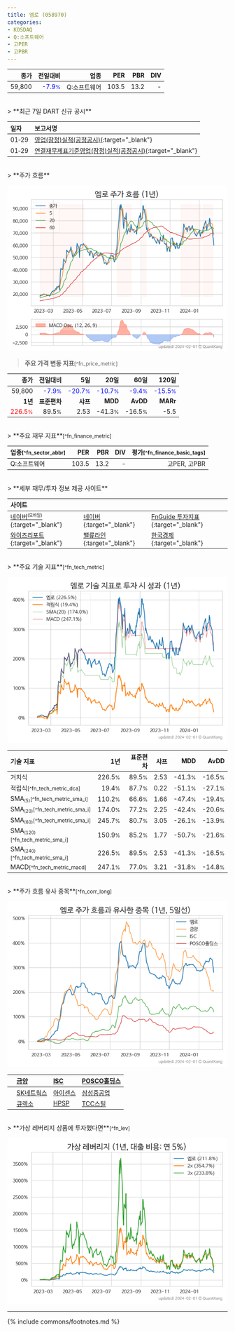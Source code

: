 ```yaml
---
title: 엠로 (058970)
categories:
- KOSDAQ
- Q:소프트웨어
- 고PER
- 고PBR
---
```

| **종가** | **전일대비** | **업종** | **PER** | **PBR** | **DIV** |
| -------: | -----------: | -------: | ------: | ------: | ------: |
| 59,800 | <span style="color: blue">-7.9<small>%</small></span> | Q:소프트웨어 | 103.5 | 13.2 | - |

<!-- more -->

<br>
> **최근 7일 DART 신규 공시**<a id="dart"></a>


| **일자** | **보고서명** |
| :--------- | :----------- |
| 01&#x2011;29 | [영업(잠정)실적(공정공시)](https://dart.fss.or.kr/dsaf001/main.do?rcpNo=20240129900641){:target="_blank"} |
| 01&#x2011;29 | [연결재무제표기준영업(잠정)실적(공정공시)](https://dart.fss.or.kr/dsaf001/main.do?rcpNo=20240129900638){:target="_blank"} |

<br>
> **주가 흐름**<a id="price"></a>

![058970](/stock/images/058970.png)

> **주요 가격 변동 지표**<small>[^fn_price_metric]</small>

| **종가** | **전일대비** | **5일** | **20일** | **60일** | **120일** |
| -------: | -----------: | ------: | -------: | -------: | --------: |
| 59,800 | <span style="color: blue">-7.9<small>%</small></span> | <span style="color: blue">-20.7<small>%</small></span> | <span style="color: blue">-10.7<small>%</small></span> | <span style="color: blue">-9.4<small>%</small></span> | <span style="color: blue">-15.5<small>%</small></span> |
| **1년** | **표준편차** | **샤프** | **MDD** | **AvDD** | **MARr** |
| <span style="color: red">226.5<small>%</small></span> | 89.5<small>%</small> | 2.53 | -41.3<small>%</small> | -16.5<small>%</small> | -5.5 |

<br>
> **주요 재무 지표**<small>[^fn_finance_metric]</small>

| **업종**<small>[^fn_sector_abbr]</small> | **PER** | **PBR** | **DIV** | **평가**<small>[^fn_finance_basic_tags]</small> |
| :--------------------------------------- | ------: | ------: | ------: | ----------------------------------------------: |
| Q:소프트웨어 | 103.5 | 13.2 | - | 고PER, 고PBR |

<br>
> **세부 재무/투자 정보 제공 사이트**

| **사이트** |  |  |
| :----- | :--- | :--- |
| [네이버<small><sup>(모바일)</sup></small>](https://m.stock.naver.com/domestic/stock/058970/finance/summary){:target="_blank"} | [네이버](https://finance.naver.com/item/coinfo.naver?code=058970){:target="_blank"} | [FnGuide 투자지표](https://comp.fnguide.com/SVO2/ASP/SVD_Invest.asp?gicode=A058970&MenuYn=Y){:target="_blank"} |
| [와이즈리포트](https://comp.wisereport.co.kr/company/c1040001.aspx?cmp_cd=058970){:target="_blank"} | [밸류라인](https://www.valueline.co.kr/finance/summary/058970){:target="_blank"} | [한국경제](https://markets.hankyung.com/stock/058970/financial-summary){:target="_blank"} |

<br>
> **주요 기술 지표**<small>[^fn_tech_metric]</small>


![058970](/stock/images/058970_tech.png)

| **기술 지표** | **1년** | **표준편차** | **샤프** | **MDD** | **AvDD** |
| :------------ | ------: | -----------: | -------: | ------: | -------: |
| 거치식 | 226.5<small>%</small> | 89.5<small>%</small> | 2.53 | -41.3<small>%</small> | -16.5<small>%</small> |
| 적립식<small>[^fn_tech_metric_dca]</small> | 19.4<small>%</small> | 87.7<small>%</small> | 0.22 | -51.1<small>%</small> | -27.1<small>%</small> |
| SMA<small><sub>(5)</sub></small><small>[^fn_tech_metric_sma_i]</small> | 110.2<small>%</small> | 66.6<small>%</small> | 1.66 | -47.4<small>%</small> | -19.4<small>%</small> |
| SMA<small><sub>(20)</sub></small><small>[^fn_tech_metric_sma_i]</small> | 174.0<small>%</small> | 77.2<small>%</small> | 2.25 | -42.4<small>%</small> | -20.6<small>%</small> |
| SMA<small><sub>(60)</sub></small><small>[^fn_tech_metric_sma_i]</small> | 245.7<small>%</small> | 80.7<small>%</small> | 3.05 | -26.1<small>%</small> | -13.9<small>%</small> |
| SMA<small><sub>(120)</sub></small><small>[^fn_tech_metric_sma_i]</small> | 150.9<small>%</small> | 85.2<small>%</small> | 1.77 | -50.7<small>%</small> | -21.6<small>%</small> |
| SMA<small><sub>(240)</sub></small><small>[^fn_tech_metric_sma_i]</small> | 226.5<small>%</small> | 89.5<small>%</small> | 2.53 | -41.3<small>%</small> | -16.5<small>%</small> |
| MACD<small>[^fn_tech_metric_macd]</small> | 247.1<small>%</small> | 77.0<small>%</small> | 3.21 | -31.8<small>%</small> | -14.8<small>%</small> |

<br>
> **주가 흐름 유사 종목**<a id="corr"></a><small>[^fn_corr_long]</small>

![058970](/stock/images/058970_corr.png)

|    | [금양](/001570/) | [ISC](/095340/) | [POSCO홀딩스](/005490/) |
| :- | :------------------------------------- | :------------------------------------- | :--------------------------------------|
|    | [SK네트웍스](/001740/) | [아이센스](/099190/) | [삼성중공업](/010140/) |
|    | [큐렉소](/060280/) | [HPSP](/403870/) | [TCC스틸](/002710/) |

<br>
> **가상 레버리지 상품에 투자했다면**<a id="2x"></a><small>[^fn_lev]</small>

![058970](/stock/images/058970_2x.png)

---
{% include commons/footnotes.md %}